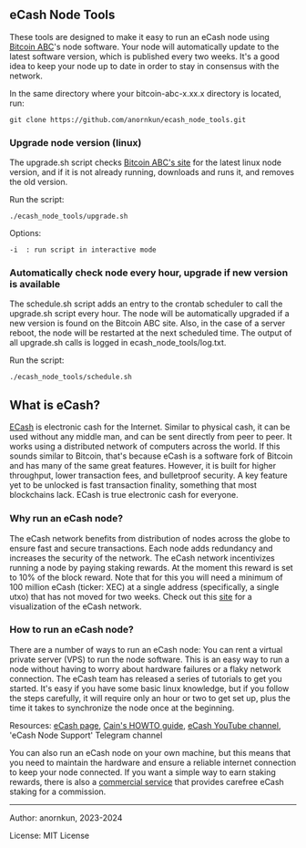 ## eCash Node Tools 


These tools are designed to make it easy to run an eCash node using [Bitcoin ABC](https://www.bitcoinabc.org/)'s node software.
Your node will automatically update to the latest software version, which is published every two weeks. It's a good idea to keep your node up to date in order to stay in consensus with the network.

In the same directory where your bitcoin-abc-x.xx.x directory is located, run:

    git clone https://github.com/anornkun/ecash_node_tools.git


### Upgrade node version (linux)

The upgrade.sh script checks [Bitcoin ABC's site](https://download.bitcoinabc.org/latest/linux/) for the latest linux node version, and if it is not already running, downloads and runs it, and removes the old version.

Run the script:

    ./ecash_node_tools/upgrade.sh


Options:

    -i  : run script in interactive mode


###  Automatically check node every hour, upgrade if new version is available 

The schedule.sh script adds an entry to the crontab scheduler to call the upgrade.sh script every hour. The node will be automatically upgraded if a new version is found on the Bitcoin ABC site. Also, in the case of a server reboot, the node will be restarted at the next scheduled time. The output of all upgrade.sh calls is logged in ecash_node_tools/log.txt.

Run the script:

    ./ecash_node_tools/schedule.sh







## What is eCash?

[ECash](https://e.cash) is electronic cash for the Internet. Similar to physical cash, it can be used without any middle man, and can be sent directly from peer to peer. It works using a distributed network of computers across the world. If this sounds similar to Bitcoin, that's because eCash is a software fork of Bitcoin and has many of the same great features. However, it is built for higher throughput, lower transaction fees, and bulletproof security. A key feature yet to be unlocked is fast transaction finality, something that most blockchains lack. ECash is true electronic cash for everyone.


### Why run an eCash node?

The eCash network benefits from distribution of nodes across the globe to ensure fast and secure transactions. Each node adds redundancy and increases the security of the network. The eCash network incentivizes running a node by paying staking rewards. At the moment this reward is set to 10% of the block reward. Note that for this you will need a minimum of 100 million eCash (ticker: XEC) at a single address (specifically, a single utxo) that has not moved for two weeks.
Check out this [site](https://avalanche.cash/) for a visualization of the eCash network.

### How to run an eCash node?

There are a number of ways to run an eCash node: You can rent a virtual private server (VPS) to run the node software. This is an easy way to run a node without having to worry about hardware failures or a flaky network connection.
The eCash team has released a series of tutorials to get you started. It's easy if you have some basic linux knowledge, but if you follow the steps carefully, it will require only an hour or two to get set up, plus the time it takes to synchronize the node once at the beginning.

Resources: 
[eCash page](https://e.cash/staking),
[Cain's HOWTO guide](https://proofofwriting.com/120/),
[eCash YouTube channel](https://www.youtube.com/@eCashOfficial),
'eCash Node Support' Telegram channel

You can also run an eCash node on your own machine, but this means that you need to maintain the hardware and ensure a reliable internet connection to keep your node connected. If you want a simple way to earn staking rewards, there is also a [commercial service](https://ecashstaking.com/) that provides carefree eCash staking for a commission.





---
Author: anornkun, 2023-2024

License: MIT License

